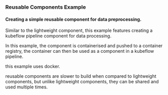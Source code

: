 ### Reusable Components Example

#### Creating a simple reusable component for data preprocessing.

Similar to the lightweight component, this example features creating a kubeflow pipeline component for data processing. 

In this  example, the component is containerised and pushed to a container registry, the container can then be used as a component in a kubeflow pipeline.

this example uses docker.

reusable components are slower to build when compared to lightweight components, but unlike lightweight components, they can be shared and used multiple times. 